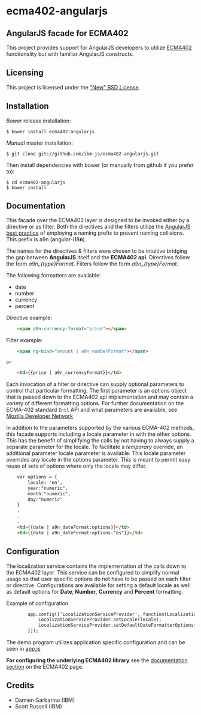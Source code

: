 # ecma402-angularjs


## AngularJS facade for ECMA402

This project provides support for AngularJS developers to utilize [ECMA402](https://github.com/ibm-js/ecma402)
functionality but with familiar AngularJS constructs.


## Licensing

This project is licensed under the ["New" BSD License](./LICENSE.md).


## Installation

_Bower_ release installation:

    $ bower install ecma402-angularjs

_Manual_ master installation:

    $ git clone git://github.com/ibm-js/ecma402-angularjs.git

Then install dependencies with bower (or manually from github if you prefer to):

	$ cd ecma402-angularjs
	$ bower install

## Documentation

This facade over the ECMA402 layer is designed to be invoked either by a directive or as filter. Both the directives
and the filters utilize the [AngularJS best practice](https://docs.angularjs.org/guide/directive) of employing a naming
prefix to prevent naming collisions. This prefix is a9n (**a**ngular-i18**n**).

The names for the directives & filters were chosen to be intuitive bridging the gap between **AngularJS**
itself and the **ECMA402 api**. Directives follow the form *a9n_{type}Format*. Filters follow the form *a9n_{type}Format*.

The following formatters are available:
* date
* number
* currency
* percent


Directive example:
```html
    <span a9n-currency-format="price"></span>
```

Filter example:
```html
    <span ng-bind="amount | a9n_numberFormat"></span>
```

    or

```html
    <td>{{price | a9n_currencyFormat}}</td>
```

Each invocation of a filter or directive can supply optional parameters to control that particular formatting. The first
parameter is an options object that is passed down to the ECMA402 api implementation and may contain a variety of
different formatting options. For further documentation on the ECMA-402 standard `Intl` API and what parameters are
available, see [Mozilla Developer Network](https://developer.mozilla.org/en-US/docs/Web/JavaScript/Reference/Global_Objects/Intl)

In addition to the parameters supported by the various ECMA-402 methods, this facade supports including a locale
 parameter in with the other options. This has the benefit of simplifying the calls by not having to always supply a
 separate parameter for the locale. To facilitate a *temporary* override, an additional parameter locale parameter is
 available. This locale parameter overrides any locale in the options parameter. This is meant to permit easy reuse of
 sets of options where only the locale may differ.

```html
    var options = {
        locale: 'en',
        year:"numeric",
        month:"numeric",
        day:"numeric"
    }
    .
    .
    .
    <td>{{date | a9n_dateFormat:options}}</td>
    <td>{{date | a9n_dateFormat:options:"es"}}</td>
```


## Configuration

The localization service contains the implementation of the calls down to the ECMA402 layer. This service can be
configured to simplify normal usage so that user specific options do not have to be passed on each filter or directive.
Configurations are available for setting a default locale as well as default options for **Date**, **Number**, **Currency** and
**Percent** formatting.

Example of configuration
```html
		app.config(['LocalizationServiceProvider', function(LocalizationServiceProvider){
		    LocalizationServiceProvider.setLocale(locale);
			LocalizationServiceProvider.setDefaultDateFormatterOptions({month: "narrow"});
		}]);
```

The demo program utilizes application specific configuration and can be seen in [app.js](./js/app.js)


**For configuring the underlying ECMA402 library** see the [documentation section](https://github.com/ibm-js/ecma402/blob/master/README.md#documentation)
on the ECMA402 page.

## Credits

* Damien Garbarino (IBM)
* Scott Russell (IBM)
